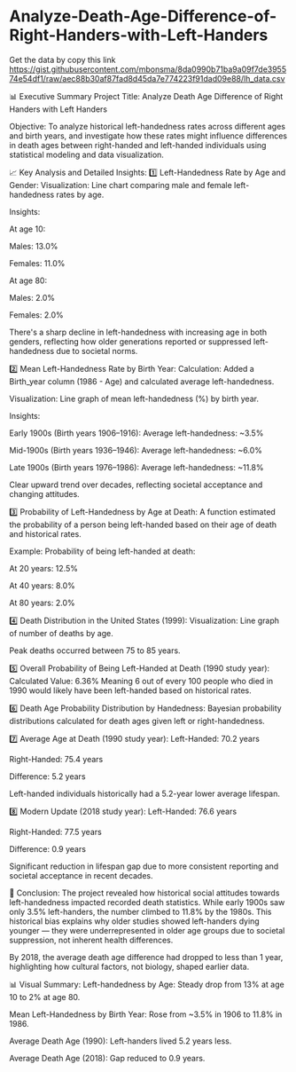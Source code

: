# Analyze-Death-Age-Difference-of-Right-Handers-with-Left-Handers

Get the data by copy this link
https://gist.githubusercontent.com/mbonsma/8da0990b71ba9a09f7de395574e54df1/raw/aec88b30af87fad8d45da7e774223f91dad09e88/lh_data.csv

📊 Executive Summary
Project Title: Analyze Death Age Difference of Right Handers with Left Handers

Objective:
To analyze historical left-handedness rates across different ages and birth years, and investigate how these rates might influence differences in death ages between right-handed and left-handed individuals using statistical modeling and data visualization.

📈 Key Analysis and Detailed Insights:
1️⃣ Left-Handedness Rate by Age and Gender:
Visualization: Line chart comparing male and female left-handedness rates by age.

Insights:

At age 10:

Males: 13.0%

Females: 11.0%

At age 80:

Males: 2.0%

Females: 2.0%

There's a sharp decline in left-handedness with increasing age in both genders, reflecting how older generations reported or suppressed left-handedness due to societal norms.

2️⃣ Mean Left-Handedness Rate by Birth Year:
Calculation: Added a Birth_year column (1986 - Age) and calculated average left-handedness.

Visualization: Line graph of mean left-handedness (%) by birth year.

Insights:

Early 1900s (Birth years 1906–1916):
Average left-handedness: ~3.5%

Mid-1900s (Birth years 1936–1946):
Average left-handedness: ~6.0%

Late 1900s (Birth years 1976–1986):
Average left-handedness: ~11.8%

Clear upward trend over decades, reflecting societal acceptance and changing attitudes.

3️⃣ Probability of Left-Handedness by Age at Death:
A function estimated the probability of a person being left-handed based on their age of death and historical rates.

Example:
Probability of being left-handed at death:

At 20 years: 12.5%

At 40 years: 8.0%

At 80 years: 2.0%

4️⃣ Death Distribution in the United States (1999):
Visualization: Line graph of number of deaths by age.

Peak deaths occurred between 75 to 85 years.

5️⃣ Overall Probability of Being Left-Handed at Death (1990 study year):
Calculated Value: 6.36%
Meaning 6 out of every 100 people who died in 1990 would likely have been left-handed based on historical rates.

6️⃣ Death Age Probability Distribution by Handedness:
Bayesian probability distributions calculated for death ages given left or right-handedness.

7️⃣ Average Age at Death (1990 study year):
Left-Handed: 70.2 years

Right-Handed: 75.4 years

Difference: 5.2 years

Left-handed individuals historically had a 5.2-year lower average lifespan.

8️⃣ Modern Update (2018 study year):
Left-Handed: 76.6 years

Right-Handed: 77.5 years

Difference: 0.9 years

Significant reduction in lifespan gap due to more consistent reporting and societal acceptance in recent decades.

📌 Conclusion:
The project revealed how historical social attitudes towards left-handedness impacted recorded death statistics. While early 1900s saw only 3.5% left-handers, the number climbed to 11.8% by the 1980s. This historical bias explains why older studies showed left-handers dying younger — they were underrepresented in older age groups due to societal suppression, not inherent health differences.

By 2018, the average death age difference had dropped to less than 1 year, highlighting how cultural factors, not biology, shaped earlier data.

📊 Visual Summary:
Left-handedness by Age: Steady drop from 13% at age 10 to 2% at age 80.

Mean Left-Handedness by Birth Year: Rose from ~3.5% in 1906 to 11.8% in 1986.

Average Death Age (1990): Left-handers lived 5.2 years less.

Average Death Age (2018): Gap reduced to 0.9 years.
